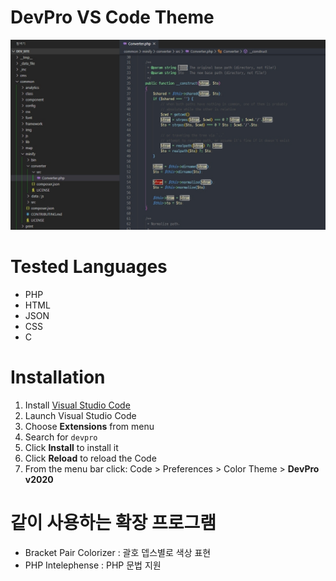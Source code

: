 # DevPro VS Code Theme

![screenshot](https://raw.githubusercontent.com/koprodev/vscode-theme/master/images/theme-2020.jpg)


# Tested Languages
- PHP
- HTML
- JSON
- CSS
- C

# Installation
1.  Install [Visual Studio Code](https://code.visualstudio.com/)
2.  Launch Visual Studio Code
3.  Choose **Extensions** from menu
4.  Search for `devpro`
5.  Click **Install** to install it
6.  Click **Reload** to reload the Code
7.  From the menu bar click: Code > Preferences > Color Theme > **DevPro v2020**

# 같이 사용하는 확장 프로그램
- Bracket Pair Colorizer : 괄호 뎁스별로 색상 표현
- PHP Intelephense : PHP 문법 지원